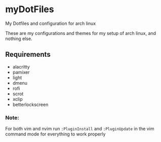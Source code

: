 # myDotFiles
My Dotfiles and configuration for arch linux

These are my configurations and themes for my setup of arch linux, and nothing else.

## Requirements
- alacritty
- pamixer
- light
- dmenu
- rofi
- scrot
- xclip
- betterlockscreen

### Note:
For both vim and nvim run `:PluginInstall` and `:PluginUpdate` in the vim
command mode for everything to work properly

